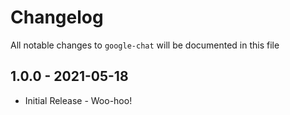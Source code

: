# Changelog

All notable changes to `google-chat` will be documented in this file

## 1.0.0 - 2021-05-18

- Initial Release - Woo-hoo!
